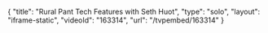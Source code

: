 {
    "title": "Rural Pant Tech Features with Seth Huot",
    "type": "solo",
    "layout": "iframe-static",
    "videoId": "163314",
    "url": "\/tvpembed\/163314"
}